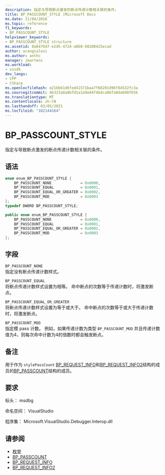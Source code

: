 ```yaml
---
description: 指定与导致断点激发的断点传递计数相关联的条件。
title: BP_PASSCOUNT_STYLE |Microsoft Docs
ms.date: 11/04/2016
ms.topic: reference
f1_keywords:
- BP_PASSCOUNT_STYLE
helpviewer_keywords:
- BP_PASSCOUNT_STYLE structure
ms.assetid: 0a647047-e2d5-4724-a0b8-68108425ecad
author: acangialosi
ms.author: anthc
manager: jmartens
ms.workload:
- vssdk
dev_langs:
- CPP
- CSharp
ms.openlocfilehash: e216b61d6fed41571baa7f68201d96f84532fc3a
ms.sourcegitcommit: 4b323a8a8bfd1a1a9e84f4b4ca88fa8da690f656
ms.translationtype: MT
ms.contentlocale: zh-CN
ms.lasthandoff: 03/05/2021
ms.locfileid: "102144164"
---
```

# <a name="bp_passcount_style"></a>BP_PASSCOUNT_STYLE
指定与导致断点激发的断点传递计数相关联的条件。

## <a name="syntax"></a>语法

```cpp
enum enum_BP_PASSCOUNT_STYLE {
    BP_PASSCOUNT_NONE             = 0x0000,
    BP_PASSCOUNT_EQUAL            = 0x0001,
    BP_PASSCOUNT_EQUAL_OR_GREATER = 0x0002,
    BP_PASSCOUNT_MOD              = 0x0003
};
typedef DWORD BP_PASSCOUNT_STYLE;
```

```csharp
public enum enum_BP_PASSCOUNT_STYLE {
    BP_PASSCOUNT_NONE             = 0x0000,
    BP_PASSCOUNT_EQUAL            = 0x0001,
    BP_PASSCOUNT_EQUAL_OR_GREATER = 0x0002,
    BP_PASSCOUNT_MOD              = 0x0003
};
```

## <a name="fields"></a>字段
`BP_PASSCOUNT_NONE`\
指定没有断点传递计数样式。

`BP_PASSCOUNT_EQUAL`\
将断点传递计数样式设置为相等。 命中断点的次数等于传递计数时，将激发断点。

`BP_PASSCOUNT_EQUAL_OR_GREATER`\
将断点传递计数样式设置为等于或大于。 命中断点的次数等于或大于传递计数时，将激发断点。

`BP_PASSCOUNT_MOD`\
指定模 pass 计数。 例如，如果传递计数为类型 `BP_PASSCOUNT_MOD` 并且传递计数值为4，则每次命中计数为4的倍数时都会触发断点。

## <a name="remarks"></a>备注
用于作为 `stylePassCount` [BP_REQUEST_INFO](../../../extensibility/debugger/reference/bp-request-info.md)和[BP_REQUEST_INFO2](../../../extensibility/debugger/reference/bp-request-info2.md)结构的成员的[BP_PASSCOUNT](../../../extensibility/debugger/reference/bp-passcount.md)结构的成员。

## <a name="requirements"></a>要求
标头： msdbg

命名空间： VisualStudio

程序集： Microsoft.VisualStudio.Debugger.Interop.dll

## <a name="see-also"></a>请参阅
- [枚举](../../../extensibility/debugger/reference/enumerations-visual-studio-debugging.md)
- [BP_PASSCOUNT](../../../extensibility/debugger/reference/bp-passcount.md)
- [BP_REQUEST_INFO](../../../extensibility/debugger/reference/bp-request-info.md)
- [BP_REQUEST_INFO2](../../../extensibility/debugger/reference/bp-request-info2.md)
